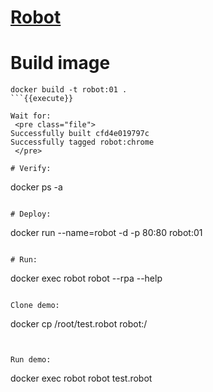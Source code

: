 # [Robot](https://robotframework.org/)



# Build image

```
docker build -t robot:01 .
```{{execute}}

Wait for:
 <pre class="file">
Successfully built cfd4e019797c
Successfully tagged robot:chrome
 </pre>

# Verify:
```
docker ps -a
```{{execute}}

# Deploy:
```
docker run --name=robot -d -p 80:80 robot:01
```{{execute}}

# Run:
```
docker exec robot robot --rpa --help
```{{execute}}

Clone demo:
```
docker cp /root/test.robot robot:/
```{{execute}}


Run demo:
```
docker exec robot robot test.robot
```{{execute}}